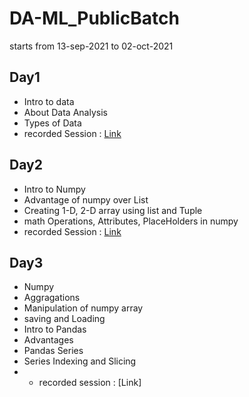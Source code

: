 # DA-ML_PublicBatch
starts from 13-sep-2021 to 02-oct-2021

## Day1 
- Intro to data
- About Data Analysis
- Types of Data 
- recorded Session : [Link](https://transcripts.gotomeeting.com/#/s/c39119b993f10666a9fc13861518a1230f7eb2e19be2a3ce19dde90c174b3dca)

## Day2
- Intro to Numpy 
- Advantage of numpy over List
- Creating 1-D, 2-D array using list and Tuple
- math Operations, Attributes, PlaceHolders in numpy 
- recorded Session : [Link](https://transcripts.gotomeeting.com/#/s/b0bb88af84e41262a05e68046276b09e05db067e6d9f85f214e6e4346c749f0c)

## Day3
- Numpy
- Aggragations 
- Manipulation of numpy array
- saving and Loading
- Intro to Pandas
- Advantages 
- Pandas Series
- Series Indexing and Slicing
- - recorded session : [Link]

